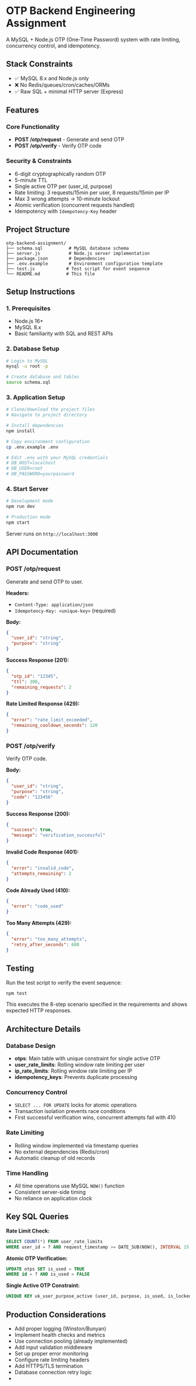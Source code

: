 # OTP Backend Engineering Assignment

A MySQL + Node.js OTP (One-Time Password) system with rate limiting, concurrency control, and idempotency.

## Stack Constraints
- ✅ MySQL 8.x and Node.js only
- ❌ No Redis/queues/cron/caches/ORMs
- ✅ Raw SQL + minimal HTTP server (Express)

## Features

### Core Functionality
- **POST /otp/request** - Generate and send OTP
- **POST /otp/verify** - Verify OTP code

### Security & Constraints
- 6-digit cryptographically random OTP
- 5-minute TTL
- Single active OTP per (user_id, purpose)
- Rate limiting: 3 requests/15min per user, 8 requests/15min per IP
- Max 3 wrong attempts → 10-minute lockout
- Atomic verification (concurrent requests handled)
- Idempotency with `Idempotency-Key` header

## Project Structure

```
otp-backend-assignment/
├── schema.sql          # MySQL database schema
├── server.js           # Node.js server implementation
├── package.json        # Dependencies
├── .env.example        # Environment configuration template
├── test.js            # Test script for event sequence
└── README.md          # This file
```

## Setup Instructions

### 1. Prerequisites
- Node.js 16+ 
- MySQL 8.x
- Basic familiarity with SQL and REST APIs

### 2. Database Setup
```bash
# Login to MySQL
mysql -u root -p

# Create database and tables
source schema.sql
```

### 3. Application Setup
```bash
# Clone/download the project files
# Navigate to project directory

# Install dependencies
npm install

# Copy environment configuration
cp .env.example .env

# Edit .env with your MySQL credentials
# DB_HOST=localhost
# DB_USER=root  
# DB_PASSWORD=yourpassword
```

### 4. Start Server
```bash
# Development mode
npm run dev

# Production mode  
npm start
```

Server runs on `http://localhost:3000`

## API Documentation

### POST /otp/request
Generate and send OTP to user.

**Headers:**
- `Content-Type: application/json`
- `Idempotency-Key: <unique-key>` (required)

**Body:**
```json
{
  "user_id": "string",
  "purpose": "string"
}
```

**Success Response (201):**
```json
{
  "otp_id": "12345",
  "ttl": 300,
  "remaining_requests": 2
}
```

**Rate Limited Response (429):**
```json
{
  "error": "rate_limit_exceeded", 
  "remaining_cooldown_seconds": 120
}
```

### POST /otp/verify
Verify OTP code.

**Body:**
```json
{
  "user_id": "string",
  "purpose": "string", 
  "code": "123456"
}
```

**Success Response (200):**
```json
{
  "success": true,
  "message": "verification_successful"
}
```

**Invalid Code Response (401):**
```json
{
  "error": "invalid_code",
  "attempts_remaining": 2
}
```

**Code Already Used (410):**
```json
{
  "error": "code_used"
}
```

**Too Many Attempts (429):**
```json
{
  "error": "too_many_attempts",
  "retry_after_seconds": 600
}
```

## Testing

Run the test script to verify the event sequence:

```bash
npm test
```

This executes the 8-step scenario specified in the requirements and shows expected HTTP responses.

## Architecture Details

### Database Design
- **otps**: Main table with unique constraint for single active OTP
- **user_rate_limits**: Rolling window rate limiting per user
- **ip_rate_limits**: Rolling window rate limiting per IP  
- **idempotency_keys**: Prevents duplicate processing

### Concurrency Control
- `SELECT ... FOR UPDATE` locks for atomic operations
- Transaction isolation prevents race conditions
- First successful verification wins, concurrent attempts fail with 410

### Rate Limiting
- Rolling window implemented via timestamp queries
- No external dependencies (Redis/cron)
- Automatic cleanup of old records

### Time Handling
- All time operations use MySQL `NOW()` function
- Consistent server-side timing
- No reliance on application clock

## Key SQL Queries

**Rate Limit Check:**
```sql
SELECT COUNT(*) FROM user_rate_limits 
WHERE user_id = ? AND request_timestamp >= DATE_SUB(NOW(), INTERVAL 15 MINUTE)
```

**Atomic OTP Verification:**
```sql
UPDATE otps SET is_used = TRUE 
WHERE id = ? AND is_used = FALSE
```

**Single Active OTP Constraint:**
```sql
UNIQUE KEY uk_user_purpose_active (user_id, purpose, is_used, is_locked)
```

## Production Considerations

- Add proper logging (Winston/Bunyan)
- Implement health checks and metrics
- Use connection pooling (already implemented)
- Add input validation middleware  
- Set up proper error monitoring
- Configure rate limiting headers
- Add HTTPS/TLS termination
- Database connection retry logic
-